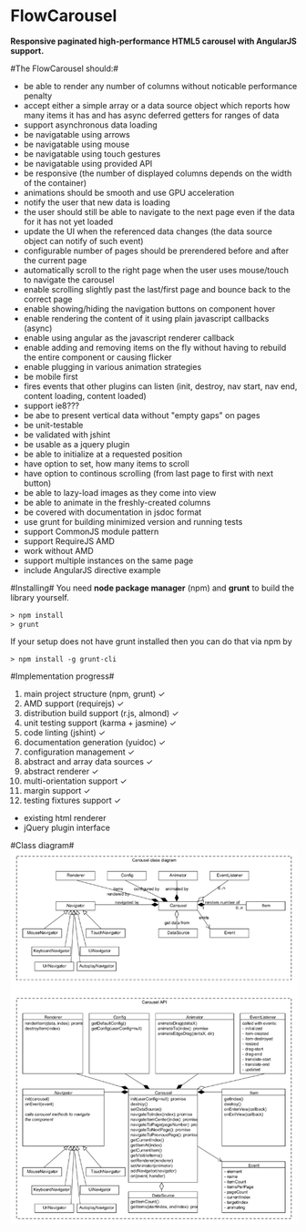 FlowCarousel
============

**Responsive paginated high-performance HTML5 carousel with AngularJS support.**

#The FlowCarousel should:#
- be able to render any number of columns without noticable performance penalty
- accept either a simple array or a data source object which reports how many items it has and has async deferred getters for ranges of data
- support asynchronous data loading
- be navigatable using arrows
- be navigatable using mouse
- be navigatable using touch gestures
- be navigatable using provided API
- be responsive (the number of displayed columns depends on the width of the container)
- animations should be smooth and use GPU acceleration
- notify the user that new data is loading
- the user should still be able to navigate to the next page even if the data for it has not yet loaded
- update the UI when the referenced data changes (the data source object can notify of such event)
- configurable number of pages should be prerendered before and after the current page
- automatically scroll to the right page when the user uses mouse/touch to navigate the carousel
- enable scrolling slightly past the last/first page and bounce back to the correct page
- enable showing/hiding the navigation buttons on component hover
- enable rendering the content of it using plain javascript callbacks (async)
- enable using angular as the javascript renderer callback
- enable adding and removing items on the fly without having to rebuild the entire component or causing flicker
- enable plugging in various animation strategies
- be mobile first
- fires events that other plugins can listen (init, destroy, nav start, nav end, content loading, content loaded)
- support ie8???
- be abe to present vertical data without "empty gaps" on pages
- be unit-testable
- be validated with jshint
- be usable as a jquery plugin
- be able to initialize at a requested position
- have option to set, how many items to scroll
- have option to continous scrolling (from last page to first with next button)
- be able to lazy-load images as they come into view
- be able to animate in the freshly-created columns
- be covered with documentation in jsdoc format
- use grunt for building minimized version and running tests
- support CommonJS module pattern
- support RequireJS AMD
- work without AMD
- support multiple instances on the same page
- include AngularJS directive example

#Installing#
You need **node package manager** (npm) and **grunt** to build the library yourself.
```
> npm install
> grunt
```

If your setup does not have grunt installed then you can do that via npm by
```
> npm install -g grunt-cli
```

#Implementation progress#
1. main project structure (npm, grunt) ✓
2. AMD support (requirejs) ✓
3. distribution build support (r.js, almond) ✓
4. unit testing support (karma + jasmine) ✓
5. code linting (jshint) ✓
6. documentation generation (yuidoc) ✓
7. configuration management ✓
8. abstract and array data sources ✓
9. abstract renderer ✓
10. multi-orientation support ✓
11. margin support ✓
12. testing fixtures support ✓
- existing html renderer
- jQuery plugin interface

#Class diagram#
![Class diagram](https://raw.githubusercontent.com/kallaspriit/flow-carousel/master/doc/class-diagram.png "Class diagram")